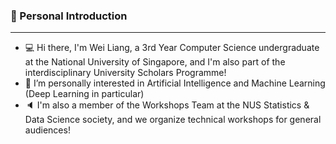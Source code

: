 ### 👋 Personal Introduction
---
- 💻 Hi there, I'm Wei Liang, a 3rd Year Computer Science undergraduate at the National University of Singapore, and I'm also part of the interdisciplinary University Scholars Programme!
- 👀 I’m personally interested in Artificial Intelligence and Machine Learning (Deep Learning in particular)
- 🔈 I'm also a member of the Workshops Team at the NUS Statistics & Data Science society, and we organize technical workshops for general audiences!

<!---
limweiliang/limweiliang is a ✨ special ✨ repository because its `README.md` (this file) appears on your GitHub profile.
You can click the Preview link to take a look at your changes.
--->
